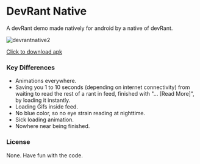 # DevRant Native

 A devRant demo made natively for android by a native of devRant.
 
 ![devrantnative2](https://user-images.githubusercontent.com/24822099/36509402-de1eaef2-1774-11e8-925b-106d4087b5c9.gif)
 
 [Click to download apk](https://www.dropbox.com/s/e1tjoarsx0dk7zm/devRant%20Native.apk?dl=1)

### Key Differences

* Animations everywhere.
* Saving you 1 to 10 seconds (depending on internet connectivity) from waiting to read the rest of a rant
in feed, finished with "... \[Read More\]", by loading it instantly.
* Loading Gifs inside feed.
* No blue color, so no eye strain reading at nighttime.
* Sick loading animation.
* Nowhere near being finished.


### License

None. Have fun with the code.
